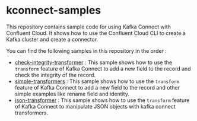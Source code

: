 # kconnect-samples

This repository contains sample code for using Kafka Connect with Confluent Cloud.
It shows how to use the Confluent Cloud CLI to create a Kafka cluster and create a connector.

You can find the following samples in this repository in the order :
- [check-integrity-transformer](check-integrity-transformer/readme.md) : This sample shows how to use the `transform` feature of Kafka Connect to add a new field to the record and check the integrity of the record.
- [simple-transformers](simple-transformers/readme.md) : This sample shows how to use the `transform` feature of Kafka Connect to add a new field to the record and other simple examples like rename field and identity.
- [json-transformer](json-transformer/readme.md) : This sample shows how to use the `transform` feature of Kafka Connect to manipulate JSON objects with kafka connect transformers.